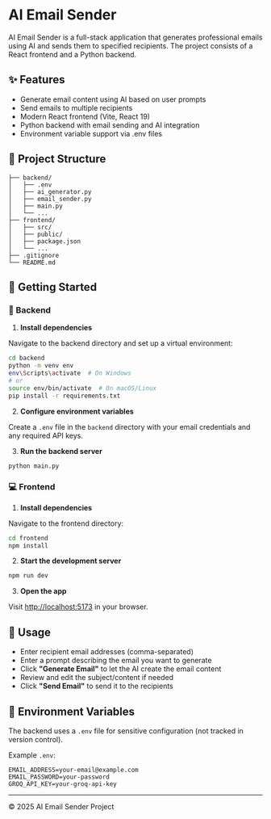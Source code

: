 # AI Email Sender

AI Email Sender is a full-stack application that generates professional emails using AI and sends them to specified recipients. The project consists of a React frontend and a Python backend.

## ✨ Features

- Generate email content using AI based on user prompts
- Send emails to multiple recipients
- Modern React frontend (Vite, React 19)
- Python backend with email sending and AI integration
- Environment variable support via .env files

## 📁 Project Structure

```
├── backend/
│   ├── .env
│   ├── ai_generator.py
│   ├── email_sender.py
│   ├── main.py
│   └── ...
├── frontend/
│   ├── src/
│   ├── public/
│   ├── package.json
│   └── ...
├── .gitignore
└── README.md
```

## 🚀 Getting Started

### 🔧 Backend

1. **Install dependencies**

Navigate to the backend directory and set up a virtual environment:

```bash
cd backend
python -m venv env
env\Scripts\activate  # On Windows
# or
source env/bin/activate  # On macOS/Linux
pip install -r requirements.txt
```

2. **Configure environment variables**

Create a `.env` file in the `backend` directory with your email credentials and any required API keys.

3. **Run the backend server**

```bash
python main.py
```

### 💻 Frontend

1. **Install dependencies**

Navigate to the frontend directory:

```bash
cd frontend
npm install
```

2. **Start the development server**

```bash
npm run dev
```

3. **Open the app**

Visit [http://localhost:5173](http://localhost:5173) in your browser.

## 📌 Usage

- Enter recipient email addresses (comma-separated)
- Enter a prompt describing the email you want to generate
- Click **"Generate Email"** to let the AI create the email content
- Review and edit the subject/content if needed
- Click **"Send Email"** to send it to the recipients

## 🔐 Environment Variables

The backend uses a `.env` file for sensitive configuration (not tracked in version control).

Example `.env`:

```
EMAIL_ADDRESS=your-email@example.com
EMAIL_PASSWORD=your-password
GROQ_API_KEY=your-groq-api-key
```

---

© 2025 AI Email Sender Project
